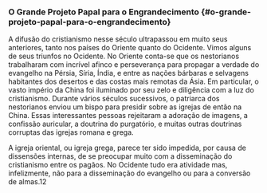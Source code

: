 ### O Grande Projeto Papal para o Engrandecimento {#o-grande-projeto-papal-para-o-engrandecimento}

A difusão do cristianismo nesse século ultrapassou em muito seus anteriores, tanto nos países do Oriente quanto do Ocidente. Vimos alguns de seus triunfos no Ocidente. No Oriente conta-se que os nestorianos trabalharam com incrível afinco e perseverança para propagar a verdade do evangelho na Pérsia, Síria, Índia, e entre as nações bárbaras e selvagens habitantes dos desertos e das costas mais remotas da Ásia. Em particular, o vasto império da China foi iluminado por seu zelo e diligência com a luz do cristianismo. Durante vários séculos sucessivos, o patriarca dos nestorianos enviou um bispo para presidir sobre as igrejas de então na China. Essas interessantes pessoas rejeitaram a adoração de imagens, a confissão auricular, a doutrina do purgatório, e muitas outras doutrinas corruptas das igrejas romana e grega.

A igreja oriental, ou igreja grega, parece ter sido impedida, por causa de dissensões internas, de se preocupar muito com a disseminação do cristianismo entre os pagãos. No Ocidente tudo era atividade mas, infelizmente, não para a disseminação do evangelho ou para a conversão de almas.12